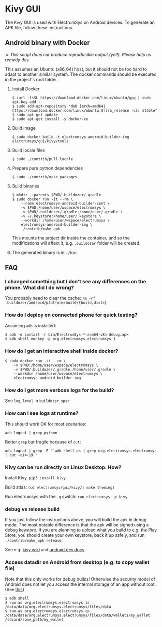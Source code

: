 # Kivy GUI

The Kivy GUI is used with ElectrumSys on Android devices.
To generate an APK file, follow these instructions.

## Android binary with Docker

✗ _This script does not produce reproducible output (yet!).
   Please help us remedy this._

This assumes an Ubuntu (x86_64) host, but it should not be too hard to adapt to another
similar system. The docker commands should be executed in the project's root
folder.

1. Install Docker

    ```
    $ curl -fsSL https://download.docker.com/linux/ubuntu/gpg | sudo apt-key add -
    $ sudo add-apt-repository "deb [arch=amd64] https://download.docker.com/linux/ubuntu $(lsb_release -cs) stable"
    $ sudo apt-get update
    $ sudo apt-get install -y docker-ce
    ```

2. Build image

    ```
    $ sudo docker build -t electrumsys-android-builder-img electrumsys/gui/kivy/tools
    ```

3. Build locale files

    ```
    $ sudo ./contrib/pull_locale
    ```

4. Prepare pure python dependencies

    ```
    $ sudo ./contrib/make_packages
    ```

5. Build binaries

    ```
    $ mkdir --parents $PWD/.buildozer/.gradle
    $ sudo docker run -it --rm \
        --name electrumsys-android-builder-cont \
        -v $PWD:/home/user/wspace/electrumsys \
        -v $PWD/.buildozer/.gradle:/home/user/.gradle \
        -v ~/.keystore:/home/user/.keystore \
        --workdir /home/user/wspace/electrumsys \
        electrumsys-android-builder-img \
        ./contrib/make_apk
    ```
    This mounts the project dir inside the container,
    and so the modifications will affect it, e.g. `.buildozer` folder
    will be created.

5. The generated binary is in `./bin`.



## FAQ

### I changed something but I don't see any differences on the phone. What did I do wrong?
You probably need to clear the cache: `rm -rf .buildozer/android/platform/build/{build,dists}`


### How do I deploy on connected phone for quick testing?
Assuming `adb` is installed:
```
$ adb -d install -r bin/ElectrumSys-*-arm64-v8a-debug.apk
$ adb shell monkey -p org.electrumsys.electrumsys 1
```


### How do I get an interactive shell inside docker?
```
$ sudo docker run -it --rm \
    -v $PWD:/home/user/wspace/electrumsys \
    -v $PWD/.buildozer/.gradle:/home/user/.gradle \
    --workdir /home/user/wspace/electrumsys \
    electrumsys-android-builder-img
```


### How do I get more verbose logs for the build?
See `log_level` in `buildozer.spec`


### How can I see logs at runtime?
This should work OK for most scenarios:
```
adb logcat | grep python
```
Better `grep` but fragile because of `cut`:
```
adb logcat | grep -F "`adb shell ps | grep org.electrumsys.electrumsys | cut -c14-19`"
```


### Kivy can be run directly on Linux Desktop. How?
Install Kivy.
`pip3 install kivy`

Build atlas: `(cd electrumsys/gui/kivy/; make theming)`

Run electrumsys with the `-g` switch: `run_electrumsys -g kivy`

### debug vs release build
If you just follow the instructions above, you will build the apk
in debug mode. The most notable difference is that the apk will be
signed using a debug keystore. If you are planning to upload
what you build to e.g. the Play Store, you should create your own
keystore, back it up safely, and run `./contrib/make_apk release`.

See e.g. [kivy wiki](https://github.com/kivy/kivy/wiki/Creating-a-Release-APK)
and [android dev docs](https://developer.android.com/studio/build/building-cmdline#sign_cmdline).

### Access datadir on Android from desktop (e.g. to copy wallet file)
Note that this only works for debug builds! Otherwise the security model
of Android does not let you access the internal storage of an app without root.
(See [this](https://stackoverflow.com/q/9017073))
```
$ adb shell
$ run-as org.electrumsys.electrumsys ls /data/data/org.electrumsys.electrumsys/files/data
$ run-as org.electrumsys.electrumsys cp /data/data/org.electrumsys.electrumsys/files/data/wallets/my_wallet /sdcard/some_path/my_wallet
```
